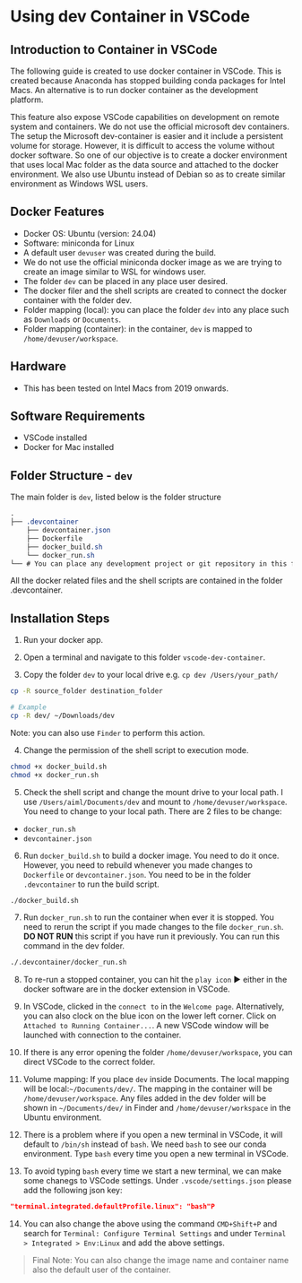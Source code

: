 # Using dev Container in VSCode

## Introduction to Container in VSCode
The following guide is created to use docker container in VSCode. This is created because Anaconda has stopped building conda packages for Intel Macs. An alternative is to run docker container as the development platform.

This feature also expose VSCode capabilities on development on remote system and containers. We do not use the official microsoft dev containers. The setup the Microsoft dev-container is easier and it include a persistent volume for storage. However, it is difficult to access the volume without docker software. So one of our objective is to create a docker environment that uses local Mac folder as the data source and attached to the docker environment. We also use Ubuntu instead of Debian so as to create similar environment as Windows WSL users. 

## Docker Features
- Docker OS: Ubuntu (version: 24.04)
- Software: miniconda for Linux
- A default user `devuser` was created during the build.
- We do not use the official miniconda docker image as we are trying to create an image similar to WSL for windows user. 
- The folder `dev` can be placed in any place user desired.
- The docker filer and the shell scripts are created to connect the docker container with the folder dev.
- Folder mapping (local): you can place the folder `dev` into any place such as `Downloads` or `Documents`.
- Folder mapping (container): in the container, `dev` is mapped to `/home/devuser/workspace`.


## Hardware
- This has been tested on Intel Macs from 2019 onwards.


## Software Requirements
- VSCode installed
- Docker for Mac installed

## Folder Structure - `dev`
The main folder is `dev`, listed below is the folder structure
```css
.
├── .devcontainer
    ├── devcontainer.json
    ├── Dockerfile
    ├── docker_build.sh    
    └── docker_run.sh
└── # You can place any development project or git repository in this folder.   
```

All the docker related files and the shell scripts are contained in the folder .devcontainer.


## Installation Steps

1. Run your docker app.

2. Open a terminal and navigate to this folder `vscode-dev-container`.

3. Copy the folder `dev` to your local drive e.g. `cp dev /Users/your_path/`

```bash
cp -R source_folder destination_folder

# Example
cp -R dev/ ~/Downloads/dev
```

Note: you can also use `Finder` to perform this action.

4. Change the permission of the shell script to execution mode.

```bash
chmod +x docker_build.sh
chmod +x docker_run.sh
```

5. Check the shell script and change the mount drive to your local path. I use `/Users/aiml/Documents/dev` and mount to `/home/devuser/workspace`. You need to change to your local path. There are 2 files to be change:
- `docker_run.sh`
- `devcontainer.json`

6. Run `docker_build.sh` to build a docker image. You need to do it once. However, you need to rebuild whenever you made changes to `Dockerfile` or `devcontainer.json`. You need to be in the folder `.devcontainer` to run the build script.

```bash
./docker_build.sh
```

7. Run `docker_run.sh` to run the container when ever it is stopped. You need to rerun the script if you made changes to the file `docker_run.sh`. **DO NOT RUN** this script if you have run it previously. You can run this command in the dev folder.

```bash
./.devcontainer/docker_run.sh
```

8. To re-run a stopped container, you can hit the `play icon` :arrow_forward: either in the docker software are in the docker extension in VSCode.

9. In VSCode, clicked in the `connect to` in the `Welcome page`. Alternatively, you can also clock on the blue icon on the lower left corner. Click on `Attached to Running Container...`. A new VSCode window will be launched with connection to the container. 

10. If there is any error opening the folder `/home/devuser/workspace`, you can direct VSCode to the correct folder.

11. Volume mapping: If you place `dev` inside Documents. The local mapping will be local:`~/Documents/dev/`. The mapping in the container will be `/home/devuser/workspace`. Any files added in the dev folder will be shown in `~/Documents/dev/` in Finder and `/home/devuser/workspace` in the Ubuntu environment.

12. There is a problem where if you open a new terminal in VSCode, it will default to `/bin/sh` instead of `bash`. We need `bash` to see our conda environment. Type `bash` every time you open a new terminal in VSCode.

13. To avoid typing `bash` every time we start a new terminal, we can make some chanegs to VSCode settings. Under `.vscode/settings.json` please add the following json key:

```json
"terminal.integrated.defaultProfile.linux": "bash"P
```

14. You can also change the above using the command `CMD+Shift+P` and search for `Terminal: Configure Terminal Settings` and under `Terminal > Integrated > Env:Linux` and add the above settings.

> Final Note: You can also change the image name and container name also the default user of the container.

